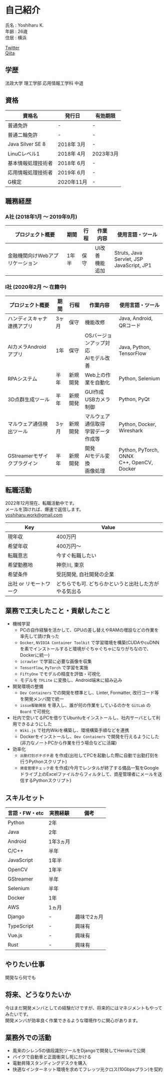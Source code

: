 # 自己紹介

氏名 : Yoshiharu K.  
年齢 : 26歳  
住居 : 横浜  

[Twitter](https://twitter.com/yossy_hal)  
[Qiita](https://qiita.com/Yossy_Hal)  

## 学歴

法政大学 理工学部 応用情報工学科 中退

## 資格

| 資格名             | 発行日     | 有効期限  |
| ------------------ | ---------- | --------- |
| 普通免許           | -          | -         |
| 普通二輪免許       | -          | -         |
| Java Silver SE 8   | 2018年 3月 | -         |
| LinuCレベル1       | 2018年 4月 | 2023年3月 |
| 基本情報処理技術者 | 2018年 6月 | -         |
| 応用情報処理技術者 | 2019年 6月 | -         |
| G検定              | 2020年11月 | -         |

## 職務経歴

### A社 (2018年1月 ～ 2019年9月)

| プロジェクト概要                | 期間  | 行程 | 作業内容           | 使用言語・ツール                             |
| ------------------------------- | ----- | ---- | ------------------ | -------------------------------------------- |
| 金融機関向けWebアプリケーション | 1年半 | 保守 | UI改善<br>機能追加 | Struts, Java Servlet, JSP<br>JavaScript, JP1 |

### I社 (2020年2月 ～ 在籍中)

| プロジェクト概要            | 期間  | 行程     | 作業内容                               | 使用言語・ツール                             |
| --------------------------- | ----- | -------- | -------------------------------------- | -------------------------------------------- |
| ハンディスキャナ連携アプリ  | 3ヶ月 | 保守     | 機能改修                               | Java, Android, QRコード                      |
| AIカメラAndroidアプリ       | 1年   | 保守     | OSバージョンアップ対応<br>AIモデル改善 | Java, Python, TensorFlow                     |
| RPAシステム                 | 半年  | 新規開発 | Web上の作業を自動化<br>                | Python, Selenium                             |
| 3D点群生成ツール            | 半年  | 新規開発 | GUI作成<br>USBカメラ制御               | Python, PyQt                                 |
| マルウェア通信検出ツール    | 3ヶ月 | 新規開発 | マルウェア通信取得<br>学習データ作成等 | Python, Docker, Wireshark                    |
| GStreamerモザイクプラグイン | 半年  | 新規開発 | 開発<br>AIモデル変換<br>画像処理       | Python, PyTorch, ONNX<br>C++, OpenCV, Docker |

## 転職活動

2022年12月現在、転職活動中です。  
メールを頂ければ、爆速で返信します。  
[yoshiharu.work@gmail.com](<mailto:yoshiharu.work@gmail.com>)

| Key                    | Value                                                |
| ---------------------- | ---------------------------------------------------- |
| 現年収                 | 400万円                                              |
| 希望年収               | 400万円～                                            |
| 転職意志               | 今すぐ転職したい                                     |
| 希望勤務地             | 神奈川, 東京                                         |
| 希望条件               | 受託開発, 自社開発の企業                             |
| 出社 or リモートワーク | どちらでも可. どちらかというと出社した方がやる気出る |

## 業務で工夫したこと・貢献したこと

- 機械学習
  - PCの自作経験を活かして、GPUの差し替えやRAMの増設などの作業を率先して請け負った
  - `Docker`, `NVIDIA Container Toolkit` で学習環境を構築(CUDAやcuDNNを素でインストールすると環境がぐちゃぐちゃになりがちなので、Dockerに統一)
  - `icrawler` で学習に必要な画像を収集
  - `TensorFlow`, `PyTorch` で学習を実施
  - `FiftyOne` でモデルの精度を評価・可視化
  - モデルを `TFLite` に変換し、Android端末に組み込み
- 開発環境の整備
  - `Dev Containers` での開発を標準とし、Linter, Formatter, 改行コード等を開発メンバ間で統一
  - `issue駆動開発` を導入し、誰が何の作業をしているのかを `GitLab` の `Board` で可視化
- 社内で空いてるPCを借りてUbuntuをインストールし、社内サーバとして利用できるようにした
  - `Wiki.js` で社内Wikiを構築し、環境構築手順などを連携
  - Dockerをインストールし、`Dev Containers` で開発を行えるようにした(非力なノートPCから作業を行う場合などに活躍)
- 効率化
  - `出勤打刻ポチポチ君` を作成(出社してPCを起動した際に自動で出勤打刻を行うPythonスクリプト)
  - `資産管理チェック君` を作成(今月でレンタルが終了する備品一覧をGoogleドライブ上のExcelファイルからフィルタして、資産管理者にメールを送信するPythonスクリプト)

## スキルセット

| 言語・FW・etc | 実務経験 | 備考        |
| ------------- | -------- | ----------- |
| Python        | 2年      |             |
| Java          | 2年      |             |
| Android       | 1年3ヵ月 |             |
| C/C++         | 半年     |             |
| JavaScript    | 1年半    |             |
| OpenCV        | 1年半    |             |
| GStreamer     | 半年     |             |
| Selenium      | 半年     |             |
| Docker        | 1年      |             |
| AWS           | 1ヵ月    |             |
| Django        | -        | 趣味で2ヵ月 |
| TypeScript    | -        | 興味有      |
| Vue.js        | -        | 興味有      |
| Rust          | -        | 興味有      |

## やりたい仕事

開発なら何でも

## 将来、どうなりたいか

今はまだ開発メンバとしての経験だけですが、将来的にはマネジメントもやってみたいです。  
開発メンバが効率良く作業できるような環境作りに関心があります。  

## 業務外での活動

- 風来のシレン5の値段識別ツールをDjangoで開発してHerokuで公開
- バイクで自動車と正面衝突し死にかける
- 電動昇降スタンディングデスクを購入
- 快適なインターネット環境を求めてフレッツ光クロス(10Gbpsプラン)を契約
